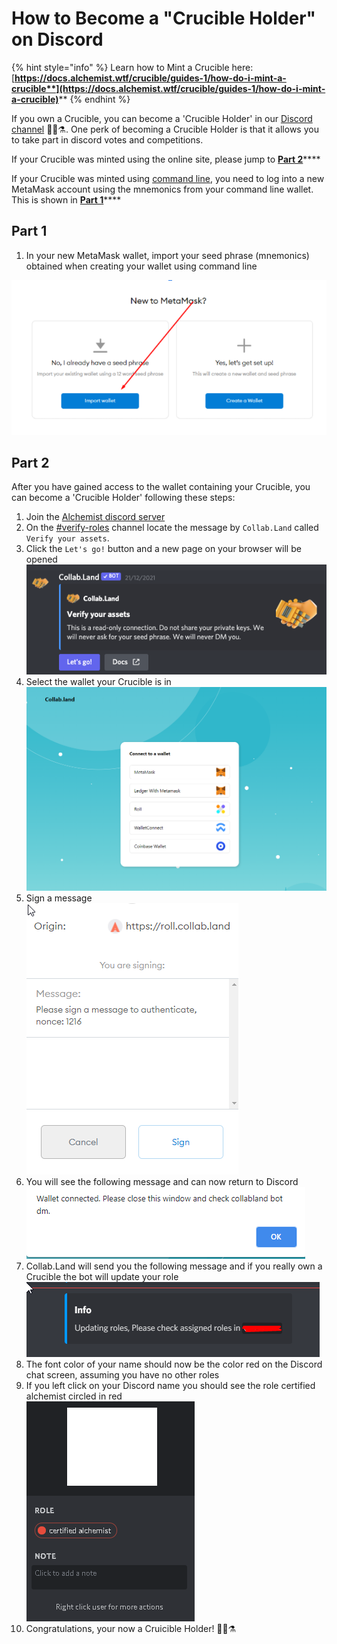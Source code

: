 # How to Become a "Crucible Holder" on Discord

{% hint style="info" %}
Learn how to Mint a Crucible here: [**https://docs.alchemist.wtf/crucible/guides-1/how-do-i-mint-a-crucible**](https://docs.alchemist.wtf/crucible/guides-1/how-do-i-mint-a-crucible)****
{% endhint %}

If you own a Crucible, you can become a 'Crucible Holder' in our [Discord channel](https://discord.com/invite/qWQQMMKjKe) 🧙‍♂️⚗️. One perk of becoming a Crucible Holder is that it allows you to take part in discord votes and competitions.

If your Crucible was minted using the online site, please jump to [**Part 2**](how-to-become-a-crucible-holder-on-discord.md#part-2)****

If your Crucible was minted using [command line](https://github.com/alchemistcoin/alchemist), you need to log into a new MetaMask account using the mnemonics from your command line wallet. This is shown in [**Part 1**](how-to-become-a-crucible-holder-on-discord.md#part-1)****

## **Part 1**

1. In your new MetaMask wallet, import your seed phrase (mnemonics) obtained when creating your wallet using command line &#x20;

![](.gitbook/assets/4rxfjzs.png)

## **Part 2**

After you have gained access to the wallet containing your Crucible, you can become a 'Crucible Holder' following these steps:

1. Join the [Alchemist discord server](https://discord.alchemist.wtf)
2. On the [#verify-roles](https://discord.gg/hsSH5gB4c4) channel locate the message by `Collab.Land` called `Verify your assets`.
3. Click the `Let's go!` button and a new page on your browser will be opened ![](<.gitbook/assets/Screenshot 2022-03-15 at 23.58.32.png>)
4. Select the wallet your Crucible is in\
   ![](.gitbook/assets/y4bxisj.png)
5. Sign a message\
   ![](.gitbook/assets/nf29cfo.png)
6. You will see the following message and can now return to Discord\
   ![](.gitbook/assets/wvielt9.png)
7. Collab.Land will send you the following message and if you really own a Crucible the bot will update your role\
   ![](.gitbook/assets/1ummipm.png)
8. The font color of your name should now be the color red on the Discord chat screen, assuming you have no other roles
9. If you left click on your Discord name you should see the role certified alchemist circled in red\
   ![](.gitbook/assets/kto91q1.png)
10. Congratulations, your now a Cruicible Holder! 🧙‍♂️⚗️
